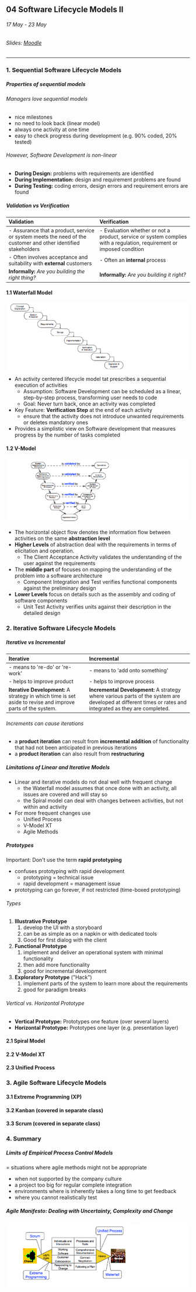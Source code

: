 ## 04 Software Lifecycle Models II

###### 17 May - 23 May

###### Slides: [Moodle](https://www.moodle.tum.de/mod/resource/view.php?id=582868)

---

### 1. Sequential Software Lifecycle Models

##### Properties of sequential models

###### Managers love sequential models

* nice milestones
* no need to look back \(linear model\)
* always one activity at one time
* easy to check progress during development \(e.g. 90% coded, 20% tested\)

###### However, Software Development is non-linear

* **During Design:** problems with requirements are identified
* **During Implementation:** design and requirement problems are found
* **During Testing:** coding errors, design errors and requirement errors are found

##### Validation vs Verification

| **Validation** | Verification |
| :--- | :--- |
| - Assurance that a product, service or system meets the need of the customer and other identified stakeholders | - Evaluation whether or not a product, service or system complies with a regulation, requirement or imposed condition |
| - Often involves acceptance and suitability with **external** customers | - Often an **internal** process |
| **Informally:** _Are you building the right thing?_ | **Informally:** _Are you building it right?_ |

#### 1.1 Waterfall Model

![](/assets/waterfall_model.png)

* An activity centered lifecycle model tat prescribes a sequential execution of activities
  * Assumption: Software Development can be scheduled as a linear, step-by-step process, transforming user needs to code
  * Goal: Never turn back, once an activity was completed
* Key Feature: **Verification Step** at the end of each activity
  * ensure that the activity does not introduce unwanted requirements or deletes mandatory ones
* Provides a simplistic view on Software development that measures progress by the number of tasks completed

#### 1.2 V-Model

![](/assets/v_model.png)

* The horizontal object flow denotes the information flow between activities on the same **abstraction level**
* **Higher Levels** of abstraction deal with the requirements in terms of elicitation and operation. 
  * The Client Acceptance Activity validates the understanding of the user against the requirements
* The **middle part** of focuses on mapping the understanding of the problem into a software architecture
  * Component Integration and Test verifies functional components against the preliminary design
* **Lower Levels** focus on details such as the assembly and coding of software components
  * Unit Test Activity verifies units against their description in the detailed design

### 2. Iterative Software Lifecycle Models

##### Iterative vs Incremental

| **Iterative** | Incremental |
| :--- | :--- |
| - means to 're-do' or 're-work' | - means to 'add onto something' |
| - helps to improve product | - helps to improve process |
| **Iterative Development:** A strategy in which time is set aside to revise and improve parts of the system. | **Incremental Development:** A strategy where various parts of the system are developed at different times or rates and integrated as they are completed. |

###### Increments can cause iterations

* a **product iteration** can result from **incremental addition** of functionality that had not been anticipated in previous iterations
* a **product iteration** can also result from **restructuring**

##### Limitations of Linear and Iterative Models

* Linear and iterative models do not deal well with frequent change
  * the Waterfall model assumes that once done with an activity, all issues are covered and will stay so
  * the Spiral model can deal with changes between activities, but not within and activity
* For more frequent changes use
  * Unified Process
  * V-Model XT
  * Agile Methods

##### Prototypes

Important: Don't use the term **rapid prototyping**

* confuses prototyping with rapid development
  * prototyping = technical issue
  * rapid development = management issue
* prototyping can go forever, if not restricted \(time-boxed prototyping\)

###### Types

1. **Illustrative Prototype**
   1. develop the UI with a storyboard
   2. can be as simple as on a napkin or with dedicated tools
   3. Good for first dialog with the client
2. **Functional Prototype**
   1. implement and deliver an operational system with minimal functionality
   2. then add more functionality
   3. good for incremental development
3. **Exploratory Prototype** \("Hack"\)
   1. implement parts of the system to learn more about the requirements
   2. good for paradigm breaks

###### Vertical vs. Horizontal Prototype

* **Vertical Prototype:** Prototypes one feature \(over several layers\)
* **Horizontal Prototype:** Prototypes one layer \(e.g. presentation layer\)

#### 2.1 Spiral Model

#### 2.2 V-Model XT

#### 2.3 Unified Process

### 3. Agile Software Lifecycle Models

#### 3.1 Extreme Programming \(XP\)

#### 3.2 Kanban \(covered in separate class\)

#### 3.3 Scrum \(covered in separate class\)

### 4. Summary

##### Limits of Empirical Process Control Models

= situations where agile methods might not be appropriate

* when not supported by the company culture
* a project too big for regular complete integration
* environments where is inherently takes a long time to get feedback
* where you cannot realistically test

##### Agile Manifesto: Dealing with Uncertainty, Complexity and Change

![](/assets/agile_manifesto.png)

